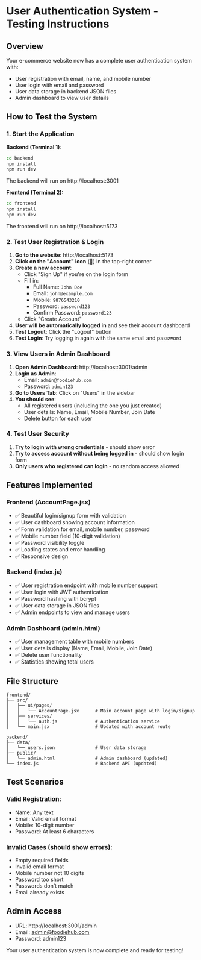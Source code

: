 # User Authentication System - Testing Instructions

## Overview
Your e-commerce website now has a complete user authentication system with:
- User registration with email, name, and mobile number
- User login with email and password
- User data storage in backend JSON files
- Admin dashboard to view user details

## How to Test the System

### 1. Start the Application

**Backend (Terminal 1):**
```bash
cd backend
npm install
npm run dev
```
The backend will run on http://localhost:3001

**Frontend (Terminal 2):**
```bash
cd frontend
npm install
npm run dev
```
The frontend will run on http://localhost:5173

### 2. Test User Registration & Login

1. **Go to the website**: http://localhost:5173
2. **Click on the "Account" icon** (👤) in the top-right corner
3. **Create a new account**:
   - Click "Sign Up" if you're on the login form
   - Fill in:
     - Full Name: `John Doe`
     - Email: `john@example.com`
     - Mobile: `9876543210`
     - Password: `password123`
     - Confirm Password: `password123`
   - Click "Create Account"
4. **User will be automatically logged in** and see their account dashboard
5. **Test Logout**: Click the "Logout" button
6. **Test Login**: Try logging in again with the same email and password

### 3. View Users in Admin Dashboard

1. **Open Admin Dashboard**: http://localhost:3001/admin
2. **Login as Admin**:
   - Email: `admin@foodiehub.com`
   - Password: `admin123`
3. **Go to Users Tab**: Click on "Users" in the sidebar
4. **You should see**:
   - All registered users (including the one you just created)
   - User details: Name, Email, Mobile Number, Join Date
   - Delete button for each user

### 4. Test User Security

1. **Try to login with wrong credentials** - should show error
2. **Try to access account without being logged in** - should show login form
3. **Only users who registered can login** - no random access allowed

## Features Implemented

### Frontend (AccountPage.jsx)
- ✅ Beautiful login/signup form with validation
- ✅ User dashboard showing account information
- ✅ Form validation for email, mobile number, password
- ✅ Mobile number field (10-digit validation)
- ✅ Password visibility toggle
- ✅ Loading states and error handling
- ✅ Responsive design

### Backend (index.js)
- ✅ User registration endpoint with mobile number support
- ✅ User login with JWT authentication
- ✅ Password hashing with bcrypt
- ✅ User data storage in JSON files
- ✅ Admin endpoints to view and manage users

### Admin Dashboard (admin.html)
- ✅ User management table with mobile numbers
- ✅ User details display (Name, Email, Mobile, Join Date)
- ✅ Delete user functionality
- ✅ Statistics showing total users

## File Structure

```
frontend/
├── src/
│   ├── ui/pages/
│   │   └── AccountPage.jsx      # Main account page with login/signup
│   ├── services/
│   │   └── auth.js              # Authentication service
│   └── main.jsx                 # Updated with account route

backend/
├── data/
│   └── users.json               # User data storage
├── public/
│   └── admin.html               # Admin dashboard (updated)
└── index.js                     # Backend API (updated)
```

## Test Scenarios

### Valid Registration:
- Name: Any text
- Email: Valid email format
- Mobile: 10-digit number
- Password: At least 6 characters

### Invalid Cases (should show errors):
- Empty required fields
- Invalid email format
- Mobile number not 10 digits
- Password too short
- Passwords don't match
- Email already exists

## Admin Access
- URL: http://localhost:3001/admin
- Email: admin@foodiehub.com
- Password: admin123

Your user authentication system is now complete and ready for testing!